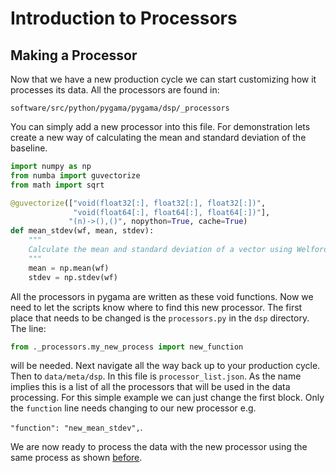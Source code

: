 # Introduction to Processors

## Making a Processor

Now that we have a new production cycle we can start customizing how it processes its data. 
All the processors are found in:

`software/src/python/pygama/pygama/dsp/_processors`

You can simply add a new processor into this file. 
For demonstration lets create a new way of calculating the mean and standard deviation of the baseline. 

```py
import numpy as np
from numba import guvectorize
from math import sqrt

@guvectorize(["void(float32[:], float32[:], float32[:])",
              "void(float64[:], float64[:], float64[:])"],
             "(n)->(),()", nopython=True, cache=True)
def mean_stdev(wf, mean, stdev):
    """
    Calculate the mean and standard deviation of a vector using Welford's method
    """
    mean = np.mean(wf)
    stdev = np.stdev(wf)
 ```
 
All the processors in pygama are written as these void functions. 
Now we need to let the scripts know where to find this new processor.
The first place that needs to be changed is the `processors.py` in the `dsp` directory. The line:

```py
from ._processors.my_new_process import new_function
```

will be needed. Next navigate all the way back up to your production cycle. Then to `data/meta/dsp`. In this file is `processor_list.json`. As the name implies this is a list of all the processors that will be used in the data processing. For this simple example we can just change the first block. Only the `function` line needs changing to our new processor e.g. 

`"function": "new_mean_stdev",`.

We are now ready to process the data with the new processor using the same process as shown [before](https://github.com/mmatteo/legend-analysis-tutorials/tree/main/testing-enviroment/03-processing-data#processing-data).

